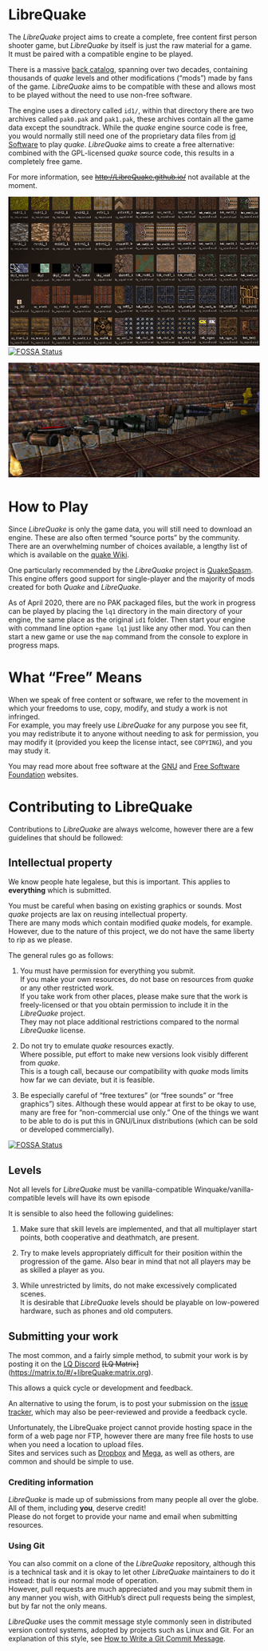 # LibreQuake


The *LibreQuake* project aims to create a complete, free content first
person shooter game, but *LibreQuake* by itself is just the raw
material for a game.  
It must be paired with a compatible engine to be played.

There is a massive [back
catalog](https://www.quaddicted.com), spanning over two decades,
containing thousands of *quake* levels and other modifications
(“mods”) made by fans of the game.
*LibreQuake* aims to be compatible with these and allows most to be
played without the need to use non-free software.

The engine uses a directory called `id1/`, within that directory
there are two archives called `pak0.pak` and `pak1.pak`,
these archives contain all the game data except the soundtrack.
While the *quake* engine source code is free,
you would normally still need one of the proprietary data files from
[id Software](http://www.idsoftware.com/) to play *quake*.
*LibreQuake* aims to create a free alternative: combined with
the GPL-licensed *quake* source code, this results in a completely
free game.

For more information, see ~~http://LibreQuake.github.io/~~
 not available at the moment.

![Texture examples](screenshots/textures_example.png)
[![FOSSA Status](https://app.fossa.com/api/projects/git%2Bgithub.com%2FMissLav%2FLibreQuake.svg?type=shield)](https://app.fossa.com/projects/git%2Bgithub.com%2FMissLav%2FLibreQuake?ref=badge_shield)

![Weapon examples](screenshots/weapons_example.png)

# How to Play

Since *LibreQuake* is only the game data, you will still need to
download an engine.
These are also often termed “source ports” by the community.  
There are an overwhelming number of choices available, a lengthy list of
 which is available on the
[quake Wiki](https://quakewiki.org/wiki/Engines).

One particularly recommended by the *LibreQuake* project is
[QuakeSpasm](http://quakespasm.sourceforge.net/download.htm).  
This engine offers good support for
single-player and the majority of mods created for both
*Quake* and *LibreQuake*.

As of April 2020, there are no PAK packaged files, but the work in progress can be
played by placing the `lq1` directory in the main directory of your engine, the same place as the original `id1` folder.
Then start your engine with command line option `+game lq1` just like any other mod.
You can then start a new game or use the `map` command from the console to explore in progress maps.

# What “Free” Means

When we speak of free content or software, we refer to the movement in
which your freedoms to use, copy, modify, and study a work is not
infringed.  
For example, you may freely use *LibreQuake* for any purpose you see
fit, you may redistribute it to anyone without needing to ask
for permission, you may modify it (provided you keep the license
intact, see `COPYING`), and you may study it.

You may read more about free software at the [GNU](http://www.gnu.org/)
and [Free Software Foundation](http://www.fsf.org/) websites.

# Contributing to LibreQuake

Contributions to *LibreQuake* are always welcome, however there are a
few guidelines that should be followed:

## Intellectual property

We know people hate legalese, but this is important. This applies to
**everything** which is submitted.

You must be careful when basing on existing graphics or sounds.
Most *quake* projects are lax on reusing intellectual property.  
There are many mods which contain modified *quake* models, for example.
However, due to the nature of this project, we do not have the same
liberty to rip as we please.

The general rules go as follows:

  1. You must have permission for everything you submit.  
     If you make your own resources, do not base on resources from
     *quake* or any other restricted work.  
     If you take work from other places, please make sure that the work
     is freely-licensed or that you obtain permission to include it in
     the *LibreQuake* project.  
     They may not place additional restrictions compared to the normal
     *LibreQuake* license.

  2. Do not try to emulate *quake* resources exactly.  
     Where possible, put effort to make new versions look visibly
     different from *quake*.  
     This is a tough call, because our compatibility with *quake* mods
     limits how far we can deviate, but it is feasible.

  3. Be especially careful of “free textures” (or “free sounds” or
     “free graphics”) sites.  Although these would appear at first to
     be okay to use, many are free for “non-commercial use only.”
     One of the things we want to be able to do is put this in
     GNU/Linux distributions (which can be sold or developed
     commercially).


[![FOSSA Status](https://app.fossa.com/api/projects/git%2Bgithub.com%2FMissLav%2FLibreQuake.svg?type=large)](https://app.fossa.com/projects/git%2Bgithub.com%2FMissLav%2FLibreQuake?ref=badge_large)

## Levels

Not all levels for *LibreQuake* must be vanilla-compatible
Winquake/vanilla-compatible levels will have its own episode


It is sensible to also heed the following guidelines:

  1. Make sure that skill levels are implemented, and that all
     multiplayer start points, both cooperative and deathmatch, are
     present.

  2. Try to make levels appropriately difficult for their position
     within the progression of the game.  Also bear in mind that not
     all players may be as skilled a player as you.

  3. While unrestricted by limits, do not make excessively complicated
     scenes.  
     It is desirable that *LibreQuake* levels should be playable on
     low-powered hardware, such as phones and old computers.



## Submitting your work

The most common, and a fairly simple method, to submit your work is by
posting it on the [LQ Discord](https://discord.gg/H9gwFTQ)
~~[LQ Matrix]~~(https://matrix.to/#/+libreQuake:matrix.org).

This allows a quick cycle or development and feedback.

An alternative to using the forum, is to post your submission on the
[issue tracker](https://github.com/MissLav/LibreQuake/issues), which
may also be peer-reviewed and provide a feedback cycle.

Unfortunately, the LibreQuake project cannot provide hosting space in
the form of a web page nor FTP, however there are many free file hosts
to use when you need a location to upload files.  
Sites and services such as [Dropbox](https://www.dropbox.com/) and
[Mega](https://mega.co.nz/), as well as others, are common and should
be simple to use.

### Crediting information

*LibreQuake* is made up of submissions from many people all over the
globe.  
All of them, including **you**, deserve credit!  
Please do not forget to provide your name and email when submitting
resources.

### Using Git

You can also commit on a clone of the *LibreQuake* repository,
although this is a technical task and it is okay to let other
*LibreQuake* maintainers to do it instead: that is our normal mode of
operation.  
However, pull requests are much appreciated and you may submit them in
any manner you wish, with GitHub’s direct pull requests being the
simplest, but by far not the only means.

*LibreQuake* uses the commit message style commonly seen in
distributed version control systems, adopted by projects such as Linux
and Git.
For an explanation of this style, see
[How to Write a Git Commit
Message](https://chris.beams.io/posts/git-commit/).